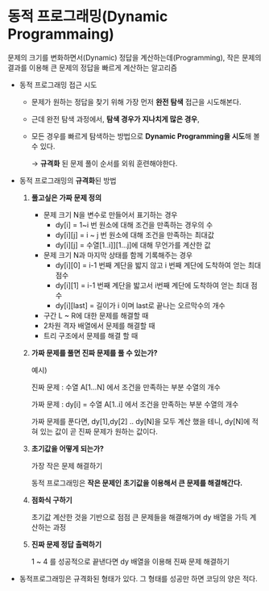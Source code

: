 # 동적 프로그래밍(Dynamic Programmaing)

문제의 크기를 변화하면서(Dynamic) 정답을 계산하는데(Programming), 작은 문제의 결과를 이용해 큰 문제의 정답을 빠르게 계산하는 알고리즘

- 동적 프로그래밍 접근 시도
    - 문제가 원하는 정답을 찾기 위해 가장 먼저 **완전 탐색** 접근을 시도해본다.
    - 근데 완전 탐색 과정에서, **탐색 경우가 지나치게 많은 경우**,
    - 모든 경우를 빠르게 탐색하는 방법으로 **Dynamic Programming을 시도**해 볼 수 있다.

      → **규격화** 된 문제 풀이 순서를 외워 훈련해야한다.

- 동적 프로그래밍의 **규격화**된 방법
    1. **풀고싶은 가짜 문제 정의**
        - 문제 크기 N을 변수로 만들어서 표기하는 경우
            - dy[i] = 1~i 번 원소에 대해 조건을 만족하는 경우의 수
            - dy[i][j] = i ~ j 번 원소에 대해 조건을 만족하는 최대값
            - dy[i][j] = 수열[1..i]][1…j]에 대해 무언가를 계산한 값
        - 문제 크기 N과 마지막 상태를 함께 기록해주는 경우
            - dy[i][0] = i-1 번째 계단을 밟지 않고 i 번째 계단에 도착하여 얻는 최대 점수
            - dy[i][1] = i-1 번째 계단을 밟고서 i번째 계단에 도착하여 얻는 최대 점수
            - dy[i][last] = 길이가 i 이며 last로 끝나는 오르막수의 개수
        - 구간 L ~ R에 대한 문제를 해결할 때
        - 2차원 격자 배열에서 문제를 해결할 때
        - 트리 구조에서 문제를 해결 할 때
    2. **가짜 문제를 풀면 진짜 문제를 풀 수 있는가?**

       예시)

       진짜 문제 : 수열 A[1…N] 에서 조건을 만족하는 부분 수열의 개수

       가짜 문제 : dy[i] = 수열 A[1..i] 에서 조건을 만족하는 부분 수열의 개수

       가짜 문제를 푼다면, dy[1],dy[2] .. dy[N]을 모두 계산 했을 테니, dy[N]에 적혀 있는 값이 곧 진짜 문제가 원하는 값이다.

    3. **초기값을 어떻게 되는가?**

       가장 작은 문제 해결하기

       동적 프로그래밍은 **작은 문제인 초기값을 이용해서 큰 문제를 해결해간다.**

    4. **점화식 구하기**

       초기값 계산한 것을 기반으로 점점 큰 문제들을 해결해가며 dy 배열을 가득 계산하는 과정

    5. **진짜 문제 정답 출력하기**

       1 ~ 4 를 성공적으로 끝낸다면 dy 배열을 이용해 진짜 문제 해결하기

- 동적프로그래밍은 규격화된 형태가 있다. 그 형태를 성공만 하면 코딩의 양은 적다.